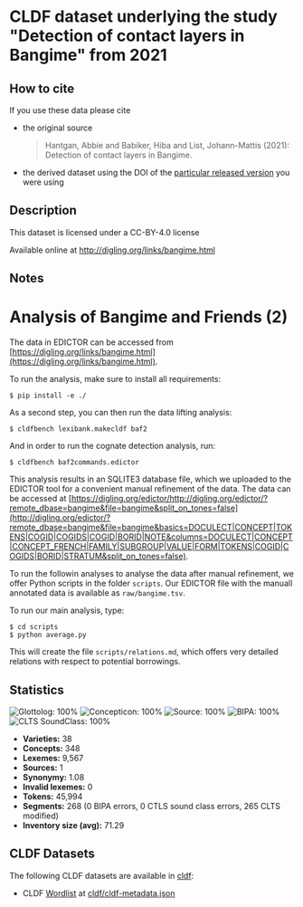 # CLDF dataset underlying the study "Detection of contact layers in Bangime" from 2021

## How to cite

If you use these data please cite
- the original source
  > Hantgan, Abbie and Babiker, Hiba and List, Johann-Mattis (2021): Detection of contact layers in Bangime.
- the derived dataset using the DOI of the [particular released version](../../releases/) you were using

## Description


This dataset is licensed under a CC-BY-4.0 license

Available online at http://digling.org/links/bangime.html

## Notes

# Analysis of Bangime and Friends (2)

The data in EDICTOR can be accessed from [https://digling.org/links/bangime.html](https://digling.org/links/bangime.html).

To run the analysis, make sure to install all requirements:

```
$ pip install -e ./
```

As a second step, you can then run the data lifting analysis:

```
$ cldfbench lexibank.makecldf baf2
```

And in order to run the cognate detection analysis, run:

```
$ cldfbench baf2commands.edictor
```

This analysis results in an SQLITE3 database file, which we uploaded to the EDICTOR tool for a convenient manual refinement of the data. The data can be accessed at [https://digling.org/edictor/http://digling.org/edictor/?remote_dbase=bangime&file=bangime&split_on_tones=false](http://digling.org/edictor/?remote_dbase=bangime&file=bangime&basics=DOCULECT|CONCEPT|TOKENS|COGID|COGIDS|COGID|BORID|NOTE&columns=DOCULECT|CONCEPT|CONCEPT_FRENCH|FAMILY|SUBGROUP|VALUE|FORM|TOKENS|COGID|COGIDS|BORID|STRATUM&split_on_tones=false). 

To run the followin analyses to analyse the data after manual refinement, we offer Python scripts in the folder `scripts`. Our EDICTOR file with the manuall annotated data is available as `raw/bangime.tsv`.

To run our main analysis, type:

```
$ cd scripts
$ python average.py
```

This will create the file `scripts/relations.md`, which offers very detailed relations with respect to potential borrowings. 






## Statistics


![Glottolog: 100%](https://img.shields.io/badge/Glottolog-100%25-brightgreen.svg "Glottolog: 100%")
![Concepticon: 100%](https://img.shields.io/badge/Concepticon-100%25-brightgreen.svg "Concepticon: 100%")
![Source: 100%](https://img.shields.io/badge/Source-100%25-brightgreen.svg "Source: 100%")
![BIPA: 100%](https://img.shields.io/badge/BIPA-100%25-brightgreen.svg "BIPA: 100%")
![CLTS SoundClass: 100%](https://img.shields.io/badge/CLTS%20SoundClass-100%25-brightgreen.svg "CLTS SoundClass: 100%")

- **Varieties:** 38
- **Concepts:** 348
- **Lexemes:** 9,567
- **Sources:** 1
- **Synonymy:** 1.08
- **Invalid lexemes:** 0
- **Tokens:** 45,994
- **Segments:** 268 (0 BIPA errors, 0 CTLS sound class errors, 265 CLTS modified)
- **Inventory size (avg):** 71.29

## CLDF Datasets

The following CLDF datasets are available in [cldf](cldf):

- CLDF [Wordlist](https://github.com/cldf/cldf/tree/master/modules/Wordlist) at [cldf/cldf-metadata.json](cldf/cldf-metadata.json)